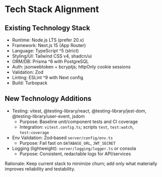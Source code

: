 # Tech Stack Alignment

## Existing Technology Stack
- Runtime: Node.js LTS (prefer 20.x)
- Framework: Next.js 15 (App Router)
- Language: TypeScript ^5 (strict)
- Styling/UI: Tailwind CSS v4, shadcn/ui
- ORM/DB: Prisma ^6 with PostgreSQL
- Auth: jsonwebtoken + bcryptjs; httpOnly cookie sessions
- Validation: Zod
- Linting: ESLint ^9 with Next config
- Build: Turbopack

## New Technology Additions
- Testing: vitest, @testing-library/react, @testing-library/jest-dom, @testing-library/user-event, jsdom
  - Purpose: Baseline unit/component tests and CI coverage
  - Integration: `vitest.config.ts`; scripts `test`, `test:watch`, `test:coverage`
- Env Validation: Zod‑based `server/config/env.ts`
  - Purpose: Fail fast on `DATABASE_URL`, `JWT_SECRET`
- Logging (lightweight): `server/logging/logger.ts` or consola
  - Purpose: Consistent, redactable logs for API/services

Rationale: Keep current stack to minimize churn; add only what materially improves reliability and testability.
